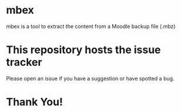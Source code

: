 # mbex
mbex is a tool to extract the content from a Moodle backup file (.mbz)

# This repository hosts the issue tracker
Please open an issue if you have a suggestion or have spotted a bug.

# Thank You!
